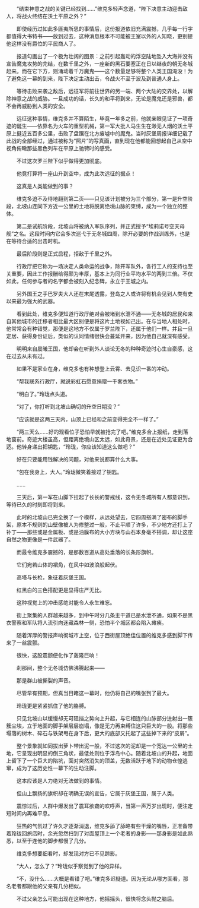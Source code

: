 　　“结束神意之战的关键已经找到……”维克多轻声念道，“陛下决意主动迎击敌人，将战火终结在沃土平原之外？”

　　即使经历过如此多匪夷所思的事情后，这份报道依旧充满震撼，几乎每一行字都值得大书特书——放到过去，这种消息根本不可能被王室以外的人知晓，更别提他这样没有爵位的平民商人了。

　　报道勾画出了一个极为壮阔的图景：之前引起轰动的浮空陆地坠入大海并没有宣告魔鬼攻势的完结，在数千里之外，一座新的黑石要塞正在日以继夜的朝无冬城赶来。而在它下方，则涌动着千万魔鬼——这个数量足够将整个人类王国淹没！为了避免这一幕的到来，陛下决定主动出击，令战火不至于波及到普通人身上。

　　等待击败来袭之敌后，远征军将前往世界的另一端、两个大陆的交界处，以解除神意之战的威胁。一旦成功的话，长久的和平将到来，无论是魔鬼还是邪兽，都不会再威胁到人类的安全。

　　远征这种事情，维克多并不算陌生，毕竟一年多之前，他就亲眼见证了一项奇迹的诞生——依靠名为火车的重型机械，第一军大批人马生生在渺无人烟的沃土平原上挺近五百多公里，击败了盘踞在北方废墟中的魔鬼。当时灰堡周报详细记载了此战的全部经过，通过被称为“照片”的写真画，直到现在他都能回想起自己从空中视角俯瞰那些黑色列车在平原上驰骋时的感受。

　　不过这次罗兰陛下似乎做得更加彻底。

　　他竟打算将一座山升到空中，成为此次远征的据点！

　　这真是人类能做到的事？

　　维克多迫不及待地翻到第二页——只见该计划被分为三个部分，第一是升空阶段，北坡山连同下方近一公里的土地将脱离绝境山脉的束缚，成为一个独立的整体。

　　第二是试航阶段，北坡山将被纳入军队序列，并正式授予“埃莉诺号空天母舰”之名。这段时间内它会多次巡弋于无冬城四周，除开必要的作战训练外，也是在等待合适的出击时机。

　　最后阶段则是正式启程，拒敌于千里之外。

　　行政厅把它称为一场决定人类命运的战争，除开军队外，各行工人的支持也至关重要，因此工作报酬给得颇为丰厚，基本上为同行业平均水平的两到三倍。不仅如此，任何参与者的名字都会被刻入纪念碑，永立于王城之内。

　　另外国王之手巴罗夫大人还在末尾透露，登岛之人或许将有机会见到人类有史以来最为强大的武器。

　　看到此处，维克多便知道行政厅绝对会被堵到水泄不通——无冬城的居民和来自其他城市的迁移者相比最大区别便是将这片土地视如己出。在与当地人相处时，他常常会有种错觉，那便是这地方不仅属于罗兰陛下，还属于他们一样。并且一旦定居、获得身份证后，类似的认同情绪很快会蔓延开来，因为他自己就深有感受。

　　明明来自晨曦王国，他却会在听到外人谈论无冬的种种奇迹时心生自豪感，这在过去从未有过。

　　如果不是家业在身，维克多也有种想登上云霄、去见识一番的冲动。

　　“帮我联系行政厅，就说彩虹石愿意捐赠一千套衣物。”

　　“明白了。”玲珑点头道。

　　“对了，你打听到北坡山确切的升空日期没？”

　　“应该就是这两三天内，山顶上已经和之前变得完全不一样了。”

　　“两三天么……好的观看位子恐怕早就被抢完了吧。”维克多合上报纸，走到落地窗前。奇迹大楼虽高，但距离绝境山区太远，如此奇景，还是在近处见证更为合适。他转身递出把钥匙，“玲珑，你应该知道这么做吧？”

　　好在只要能用钱解决的问题，对他来说都算什么大事。

　　“包在我身上，大人。”玲珑微笑着接过了钥匙。

　　……

　　三天后，第一军在山脚下拉起了长长的警戒线，这令无冬城所有人都意识到，等待已久的时刻即将到来。

　　此时的北坡山已完全换了一个模样，从远处望去，它四周搭满了密布的脚手架，原本不规则的山壁像被人为修整过一般，不止平顺了许多，不少地方还打上了补丁——那些或是金属板、或是油膜布的大小方块与山石本身毫不搭调，却让这座自然之物更像是一件武器了。

　　而最令维克多震撼的，是那数百道从高处垂落的长条形旗帜。

　　它们宛若山体的裙角，在风中如波浪般起伏。

　　高塔与长枪，象征着灰堡王国。

　　红黑白的三色搭配更是显得庄严无比。

　　这种视觉上的冲击感绝对能令人永生难忘。

　　街上聚集的人群越来越多，到中午时分几条主干道已是水泄不通，如果不是黑衣警察和军队将人流引向迷藏森林一侧，恐怕半个城区都会陷入瘫痪。

　　随着浑厚的警报声响彻城市上空，位于西街屋顶绝佳位置的维克多感到脚下传来了一丝震颤。

　　很快，这股震颤便化作了轰隆巨响！

　　刹那间，整个无冬城仿佛沸腾起来——

　　那是群山被撕裂的声音。

　　尽管早有预期，但真当目睹这一幕时，他仍将自己的嘴张到了最大。

　　玲珑更是紧紧抓住了他的胳膊。

　　只见北坡山以缓慢却无可阻挡之势向上升起，与它相连的山脉部分迸射出一簇簇尘埃，立于地面的脚手架层层崩塌，像是无力再束缚住这只巨大的一般。将那些塌落的树木、碎石与铁架甩在身下后，更大的底部又托起了这些掉下来的“皮屑”。

　　整个景象就如同拔出萝卜带出泥一般，不过这次的泥却是一个宽达一公里的土地，它呈现出明显的倒三角状，最低处则位于浮岛中心。随着北坡山的升起，地面上留下了一个巨大的陷坑，面对突然消失的顶盖，无数活跃于地下的动物仓惶逃窜，成为了这历史性一幕下的生动注脚。

　　这本应该是人力绝对无法做到的事情。

　　但山上飘扬的旗帜却在明确无误的宣告，它属于灰堡王国，属于人类。

　　震惊过后，人群中爆发出了震耳欲聋的欢呼声，当第一声万岁出现时，便注定短时间内再难平息。

　　狂热的气氛过了许久才逐渐消退，维克多舔了舔略有些干燥的嘴唇，正准备带着玲珑回旅店时，余光忽然扫到了对面屋顶上一个老者的身影——那身影是如此熟悉，以至于连他的脚步都慢了几分。

　　维克多想要细看时，却发现对方已不见踪影。

　　“大人，怎么了？”玲珑似乎察觉到了他的异样。

　　“不，没什么……大概是看错了吧。”维克多迟疑道。因为无论从哪方面看，那名老者都跟他的父亲有几分相似。

　　不过父亲怎么可能出现在这种地方，他摇摇头，很快将念头抛之脑后。
